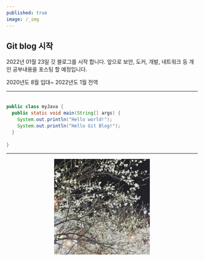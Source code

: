 ```yaml
---
published: true
image: /_img
---
```

## Git blog 시작  

2022년 01월 23일 깃 블로그를 시작 합니다. 앞으로 보안, 도커, 개발, 네트워크 등 개인 공부내용을 포스팅 할 예정입니다.

2020년도 8월 입대~ 2022년도 1월 전역

<hr>

~~~java

public class myJava {
  public static void main(String[] args) {
    System.out.println("Hello world!");
    System.out.println("Hello Git Blog!");
  }

}

~~~


<hr>

<center><img src="../_img/test.jpg" width="50%" height="50%"></center>
